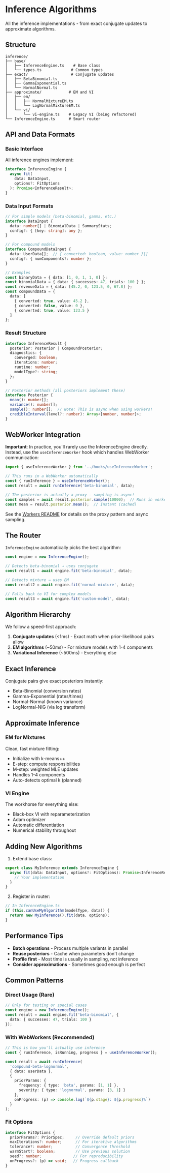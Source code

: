 # Inference Algorithms

All the inference implementations - from exact conjugate updates to approximate algorithms.

## Structure

```
inference/
├── base/
│   ├── InferenceEngine.ts    # Base class
│   └── types.ts             # Common types
├── exact/                   # Conjugate updates
│   ├── BetaBinomial.ts
│   ├── GammaExponential.ts
│   └── NormalNormal.ts
├── approximate/            # EM and VI
│   ├── em/
│   │   ├── NormalMixtureEM.ts
│   │   └── LogNormalMixtureEM.ts
│   └── vi/
│       └── vi-engine.ts    # Legacy VI (being refactored)
└── InferenceEngine.ts      # Smart router
```

## API and Data Formats

### Basic Interface

All inference engines implement:

```typescript
interface InferenceEngine {
  async fit(
    data: DataInput, 
    options?: FitOptions
  ): Promise<InferenceResult>;
}
```

### Data Input Formats

```typescript
// For simple models (beta-binomial, gamma, etc.)
interface DataInput {
  data: number[] | BinomialData | SummaryStats;
  config?: { [key: string]: any };
}

// For compound models
interface CompoundDataInput {
  data: UserData[];  // { converted: boolean, value: number }[]
  config?: { numComponents?: number };
}

// Examples
const binaryData = { data: [1, 0, 1, 1, 0] };
const binomialData = { data: { successes: 47, trials: 100 } };
const revenueData = { data: [45.2, 0, 123.5, 0, 67.8] };
const compoundData = {
  data: [
    { converted: true, value: 45.2 },
    { converted: false, value: 0 },
    { converted: true, value: 123.5 }
  ]
};
```

### Result Structure

```typescript
interface InferenceResult {
  posterior: Posterior | CompoundPosterior;
  diagnostics: {
    converged: boolean;
    iterations: number;
    runtime: number;
    modelType?: string;
  };
}

// Posterior methods (all posteriors implement these)
interface Posterior {
  mean(): number[];
  variance(): number[];
  sample(): number[];  // Note: This is async when using workers!
  credibleInterval(level?: number): Array<[number, number]>;
}
```

## WebWorker Integration

**Important**: In practice, you'll rarely use the InferenceEngine directly. Instead, use the `useInferenceWorker` hook which handles WebWorker communication:

```typescript
import { useInferenceWorker } from '../hooks/useInferenceWorker';

// This runs in a WebWorker automatically
const { runInference } = useInferenceWorker();
const result = await runInference('beta-binomial', data);

// The posterior is actually a proxy - sampling is async!
const samples = await result.posterior.sample(10000);  // Runs in worker
const mean = result.posterior.mean();  // Instant (cached)
```

See the [Workers README](../workers/README.md) for details on the proxy pattern and async sampling.

## The Router

`InferenceEngine` automatically picks the best algorithm:

```typescript
const engine = new InferenceEngine();

// Detects beta-binomial → uses conjugate
const result1 = await engine.fit('beta-binomial', data);

// Detects mixture → uses EM
const result2 = await engine.fit('normal-mixture', data);

// Falls back to VI for complex models
const result3 = await engine.fit('custom-model', data);
```

## Algorithm Hierarchy

We follow a speed-first approach:

1. **Conjugate updates** (<1ms) - Exact math when prior-likelihood pairs allow
2. **EM algorithms** (~50ms) - For mixture models with 1-4 components  
3. **Variational Inference** (~500ms) - Everything else

## Exact Inference

Conjugate pairs give exact posteriors instantly:
- Beta-Binomial (conversion rates)
- Gamma-Exponential (rates/times)
- Normal-Normal (known variance)
- LogNormal-NIG (via log transform)

## Approximate Inference

### EM for Mixtures
Clean, fast mixture fitting:
- Initialize with k-means++
- E-step: compute responsibilities
- M-step: weighted MLE updates
- Handles 1-4 components
- Auto-detects optimal k (planned)

### VI Engine
The workhorse for everything else:
- Black-box VI with reparameterization
- Adam optimizer
- Automatic differentiation
- Numerical stability throughout

## Adding New Algorithms

1. Extend base class:
```typescript
export class MyInference extends InferenceEngine {
  async fit(data: DataInput, options?: FitOptions): Promise<InferenceResult> {
    // Your implementation
  }
}
```

2. Register in router:
```typescript
// In InferenceEngine.ts
if (this.canUseMyAlgorithm(modelType, data)) {
  return new MyInference().fit(data, options);
}
```

## Performance Tips

- **Batch operations** - Process multiple variants in parallel
- **Reuse posteriors** - Cache when parameters don't change
- **Profile first** - Most time is usually in sampling, not inference
- **Consider approximations** - Sometimes good enough is perfect

## Common Patterns

### Direct Usage (Rare)
```typescript
// Only for testing or special cases
const engine = new InferenceEngine();
const result = await engine.fit('beta-binomial', {
  data: { successes: 47, trials: 100 }
});
```

### With WebWorkers (Recommended)
```typescript
// This is how you'll actually use inference
const { runInference, isRunning, progress } = useInferenceWorker();

const result = await runInference(
  'compound-beta-lognormal',
  { data: userData },
  {
    priorParams: {
      frequency: { type: 'beta', params: [1, 1] },
      severity: { type: 'lognormal', params: [3, 1] }
    },
    onProgress: (p) => console.log(`${p.stage}: ${p.progress}%`)
  }
);
```

### Fit Options

```typescript
interface FitOptions {
  priorParams?: PriorSpec;     // Override default priors
  maxIterations?: number;      // For iterative algorithms
  tolerance?: number;          // Convergence threshold
  warmStart?: boolean;         // Use previous solution
  seed?: number;              // For reproducibility
  onProgress?: (p) => void;   // Progress callback
}
```